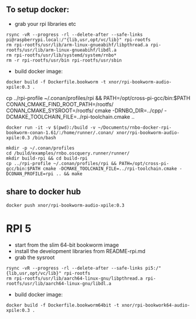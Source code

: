 ## To setup docker:
* grab your rpi libraries etc

```shell
rsync -vR --progress -rl --delete-after --safe-links pi@raspberrypi.local:/"{lib,usr,opt/vc/lib}" rpi-rootfs
rm rpi-rootfs/usr/lib/arm-linux-gnueabihf/libpthread.a rpi-rootfs/usr/lib/arm-linux-gnueabihf/libdl.a
rm rpi-rootfs/usr/lib/systemd/system/rnbo*
rm -r rpi-rootfs/usr/bin rpi-rootfs/usr/sbin
```


* build docker image:

```shell
docker build -f Dockerfile.bookworm -t xnor/rpi-bookworm-audio-xpile:0.3 .
```

cp ../rpi-profile ~/.conan/profiles/rpi && PATH=/opt/cross-pi-gcc/bin:$PATH CONAN_CMAKE_FIND_ROOT_PATH=/rootfs/ CONAN_CMAKE_SYSROOT=/rootfs/ cmake -DRNBO_DIR=../cpp/ -DCMAKE_TOOLCHAIN_FILE=../rpi-toolchain.cmake ..


```shell
docker run -it -v $(pwd):/build -v ~/Documents/rnbo-docker-rpi-bookworm-conan-1.61/:/home/runner/.conan/ xnor/rpi-bookworm-audio-xpile:0.3 /bin/bash
```

```shell
mkdir -p ~/.conan/profiles
cd /build/examples/rnbo.oscquery.runner/runner/
mkdir build-rpi && cd build-rpi
cp ../rpi-profile ~/.conan/profiles/rpi && PATH=/opt/cross-pi-gcc/bin:$PATH cmake -DCMAKE_TOOLCHAIN_FILE=../rpi-toolchain.cmake -DCONAN_PROFILE=rpi .. && make
```

## share to docker hub
```shell
docker push xnor/rpi-bookworm-audio-xpile:0.3
```

# RPI 5

* start from the slim 64-bit bookworm image
* install the development libraries from README-rpi.md
* grab the sysroot

```shell
rsync -vR --progress -rl --delete-after --safe-links pi5:/"{lib,usr,opt/vc/lib}" rpi-rootfs
rm rpi-rootfs/usr/lib/aarch64-linux-gnu/libpthread.a rpi-rootfs/usr/lib/aarch64-linux-gnu/libdl.a
```

* build docker image:

```shell
docker build -f Dockerfile.bookworm64bit -t xnor/rpi-bookwork64-audio-xpile:0.3 .
```

